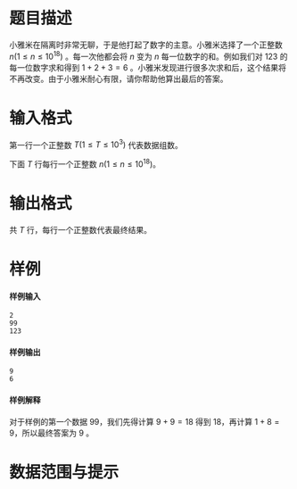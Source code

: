 
# 题目描述

小雅米在隔离时非常无聊，于是他打起了数字的主意。小雅米选择了一个正整数 $n(1 \leq n \leq 10^{18})$ 。每一次他都会将 $n$ 变为 $n$ 每一位数字的和。例如我们对 $123$ 的每一位数字求和得到 $1+2+3=6$ 。小雅米发现进行很多次求和后，这个结果将不再改变。由于小雅米耐心有限，请你帮助他算出最后的答案。

# 输入格式

第一行一个正整数 $T(1\leq T \leq 10^3)$ 代表数据组数。

下面 $T$ 行每行一个正整数 $n(1 \leq n \leq 10^{18})$。

# 输出格式

共 $T$ 行，每行一个正整数代表最终结果。

# 样例

#### 样例输入

```plain
2
99
123
```

#### 样例输出

```plain
9
6
```

#### 样例解释

对于样例的第一个数据 $99$，我们先得计算 $9+9=18$ 得到 $18$，再计算 $1+8 = 9$，所以最终答案为 $9$ 。


# 数据范围与提示



